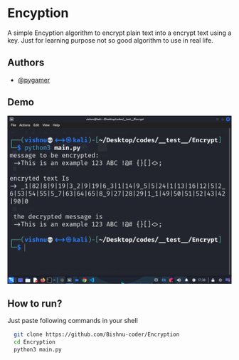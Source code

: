 
# Encyption

A simple Encyption algorithm
to encrypt plain text into a encrypt text using a key.
Just for learning purpose not so good algorithm to use in real life.


## Authors

- [@pygamer](https://github.com/Bishnu-coder)


## Demo

![image](https://github.com/Bishnu-coder/Encryption/blob/main/demo/Screenshot_2023-10-16_17_38_38.png?raw=true)


## How to run?

Just paste following commands in your shell

```bash
  git clone https://github.com/Bishnu-coder/Encryption
  cd Encryption
  python3 main.py
```
    
